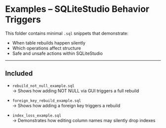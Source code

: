# Examples – SQLiteStudio Behavior Triggers

This folder contains minimal `.sql` snippets that demonstrate:

- When table rebuilds happen silently
- Which operations affect structure
- Safe and unsafe actions within SQLiteStudio

---

## Included

- `rebuild_not_null_example.sql`  
  → Shows how adding NOT NULL via GUI triggers a full rebuild


- `foreign_key_rebuild_example.sql`  
  → Shows how adding a foreign key triggers a rebuild

- `index_loss_example.sql`  
  → Demonstrates how editing column names may silently drop indexes
